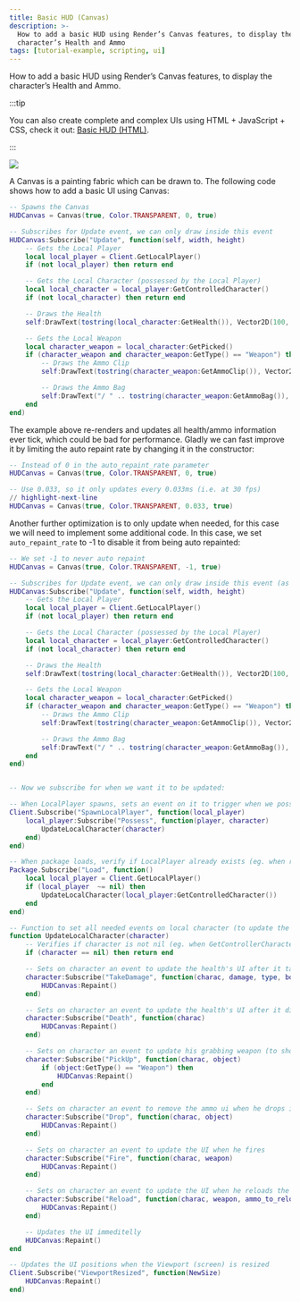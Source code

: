 ```yaml
---
title: Basic HUD (Canvas)
description: >-
  How to add a basic HUD using Render’s Canvas features, to display the
  character’s Health and Ammo
tags: [tutorial-example, scripting, ui]
---
```



How to add a basic HUD using Render’s Canvas features, to display the character’s Health and Ammo.

:::tip

You can also create complete and complex UIs using HTML + JavaScript + CSS, check it out: [Basic HUD (HTML)](./getting-started/tutorials-and-examples/basic-hud-html.md).

:::

![](/img/docs/tutorials/canvas.jpg)

A Canvas is a painting fabric which can be drawn to. The following code shows how to add a basic UI using Canvas:


```lua title="Client/Index.lua"
-- Spawns the Canvas
HUDCanvas = Canvas(true, Color.TRANSPARENT, 0, true)

-- Subscribes for Update event, we can only draw inside this event
HUDCanvas:Subscribe("Update", function(self, width, height)
    -- Gets the Local Player
    local local_player = Client.GetLocalPlayer()
    if (not local_player) then return end

    -- Gets the Local Character (possessed by the Local Player)
    local local_character = local_player:GetControlledCharacter()
    if (not local_character) then return end

    -- Draws the Health
    self:DrawText(tostring(local_character:GetHealth()), Vector2D(100, height - 100), FontType.PoiretOne, 25, Color.WHITE)

    -- Gets the Local Weapon
    local character_weapon = local_character:GetPicked()
    if (character_weapon and character_weapon:GetType() == "Weapon") then
        -- Draws the Ammo Clip
        self:DrawText(tostring(character_weapon:GetAmmoClip()), Vector2D(width - 200, height - 100), FontType.PoiretOne, 25, Color.WHITE)

        -- Draws the Ammo Bag
        self:DrawText("/ " .. tostring(character_weapon:GetAmmoBag()), Vector2D(width - 140, height - 87), FontType.PoiretOne, 15, Color.WHITE)
    end
end)
```


The example above re-renders and updates all health/ammo information ever tick, which could be bad for performance. Gladly we can fast improve it by limiting the auto repaint rate by changing it in the constructor:

```lua
-- Instead of 0 in the auto_repaint_rate parameter
HUDCanvas = Canvas(true, Color.TRANSPARENT, 0, true)

-- Use 0.033, so it only updates every 0.033ms (i.e. at 30 fps)
// highlight-next-line
HUDCanvas = Canvas(true, Color.TRANSPARENT, 0.033, true)
```


Another further optimization is to only update when needed, for this case we will need to implement some additional code. In this case, we set `auto_repaint_rate` to -1 to disable it from being auto repainted:

```lua
-- We set -1 to never auto repaint
HUDCanvas = Canvas(true, Color.TRANSPARENT, -1, true)

-- Subscribes for Update event, we can only draw inside this event (as usual)
HUDCanvas:Subscribe("Update", function(self, width, height)
    -- Gets the Local Player
    local local_player = Client.GetLocalPlayer()
    if (not local_player) then return end

    -- Gets the Local Character (possessed by the Local Player)
    local local_character = local_player:GetControlledCharacter()
    if (not local_character) then return end

    -- Draws the Health
    self:DrawText(tostring(local_character:GetHealth()), Vector2D(100, height - 100), FontType.PoiretOne, 25, Color.WHITE)

    -- Gets the Local Weapon
    local character_weapon = local_character:GetPicked()
    if (character_weapon and character_weapon:GetType() == "Weapon") then
        -- Draws the Ammo Clip
        self:DrawText(tostring(character_weapon:GetAmmoClip()), Vector2D(width - 200, height - 100), FontType.PoiretOne, 25, Color.WHITE)

        -- Draws the Ammo Bag
        self:DrawText("/ " .. tostring(character_weapon:GetAmmoBag()), Vector2D(width - 140, height - 87), FontType.PoiretOne, 15, Color.WHITE)
    end
end)


-- Now we subscribe for when we want it to be updated:

-- When LocalPlayer spawns, sets an event on it to trigger when we possesses a new character, to store the local controlled character locally. This event is only called once, see Package.Subscribe("Load") to load it when reloading a package
Client.Subscribe("SpawnLocalPlayer", function(local_player)
    local_player:Subscribe("Possess", function(player, character)
        UpdateLocalCharacter(character)
    end)
end)

-- When package loads, verify if LocalPlayer already exists (eg. when reloading the package), then try to get and store it's controlled character
Package.Subscribe("Load", function()
    local local_player = Client.GetLocalPlayer()
    if (local_player  ~= nil) then
        UpdateLocalCharacter(local_player:GetControlledCharacter())
    end
end)

-- Function to set all needed events on local character (to update the UI when it takes damage or dies)
function UpdateLocalCharacter(character)
    -- Verifies if character is not nil (eg. when GetControllerCharacter() doesn't return a character)
    if (character == nil) then return end

    -- Sets on character an event to update the health's UI after it takes damage
    character:Subscribe("TakeDamage", function(charac, damage, type, bone, from_direction, instigator, causer)
        HUDCanvas:Repaint()
    end)

    -- Sets on character an event to update the health's UI after it dies
    character:Subscribe("Death", function(charac)
        HUDCanvas:Repaint()
    end)

    -- Sets on character an event to update his grabbing weapon (to show ammo on UI)
    character:Subscribe("PickUp", function(charac, object)
        if (object:GetType() == "Weapon") then
            HUDCanvas:Repaint()
        end
    end)

    -- Sets on character an event to remove the ammo ui when he drops it's weapon
    character:Subscribe("Drop", function(charac, object)
        HUDCanvas:Repaint()
    end)

    -- Sets on character an event to update the UI when he fires
    character:Subscribe("Fire", function(charac, weapon)
        HUDCanvas:Repaint()
    end)

    -- Sets on character an event to update the UI when he reloads the weapon
    character:Subscribe("Reload", function(charac, weapon, ammo_to_reload)
        HUDCanvas:Repaint()
    end)

    -- Updates the UI immeditelly
    HUDCanvas:Repaint()
end

-- Updates the UI positions when the Viewport (screen) is resized
Client.Subscribe("ViewportResized", function(NewSize)
    HUDCanvas:Repaint()
end)
```